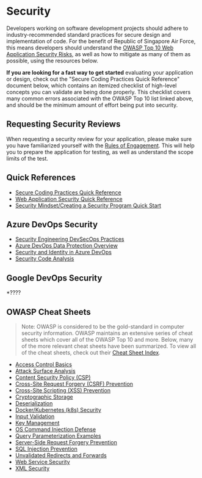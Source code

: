 # Security

Developers working on software development projects should adhere to industry-recommended standard practices for secure design and implementation of code. For the benefit of Republic of Singapore Air Force, this means developers should understand the [OWASP Top 10 Web Application Security Risks](https://owasp.org/www-project-top-ten/), as well as how to mitigate as many of them as possible, using the resources below.

**If you are looking for a fast way to get started** evaluating your application or design, check out the "Secure Coding Practices Quick Reference" document below, which contains an itemized checklist of high-level concepts you can validate are being done properly. This checklist covers many common errors associated with the OWASP Top 10 list linked above, and should be the minimum amount of effort being put into security.

## Requesting Security Reviews

When requesting a security review for your application, please make sure you have familiarized yourself with the [Rules of Engagement](rules-of-engagement.md). This will help you to prepare the application for testing, as well as understand the scope limits of the test.

## Quick References

* [Secure Coding Practices Quick Reference](https://owasp.org/www-pdf-archive/OWASP_SCP_Quick_Reference_Guide_v2.pdf)
* [Web Application Security Quick Reference](https://owasp.org/www-pdf-archive//OWASP_Web_Application_Security_Quick_Reference_Guide_0.3.pdf)
* [Security Mindset/Creating a Security Program Quick Start](https://github.com/OWASP/Quick-Start-Guide/blob/master/OWASP%20Quick%20Start%20Guide.pdf?raw=true)

## Azure DevOps Security

* [Security Engineering DevSecOps Practices](https://www.microsoft.com/en-us/securityengineering/devsecops)
* [Azure DevOps Data Protection Overview](https://docs.microsoft.com/en-us/azure/devops/organizations/security/data-protection?view=azure-devops)
* [Security and Identity in Azure DevOps](https://docs.microsoft.com/en-us/azure/devops/organizations/security/about-security-identity?view=azure-devops)
* [Security Code Analysis](https://secdevtools.azurewebsites.net/)

## Google DevOps Security

*????

## OWASP Cheat Sheets

> Note: OWASP is considered to be the gold-standard in computer security information. OWASP maintains an extensive series of cheat sheets which cover all of the OWASP Top 10 and more. Below, many of the more relevant cheat sheets have been summarized. To view all of the cheat sheets, check out their [Cheat Sheet Index](https://github.com/OWASP/CheatSheetSeries/blob/master/Index.md).

* [Access Control Basics](https://github.com/OWASP/CheatSheetSeries/blob/master/cheatsheets/Access_Control_Cheat_Sheet.md)
* [Attack Surface Analysis](https://github.com/OWASP/CheatSheetSeries/blob/master/cheatsheets/Attack_Surface_Analysis_Cheat_Sheet.md)
* [Content Security Policy (CSP)](https://github.com/OWASP/CheatSheetSeries/blob/master/cheatsheets/Content_Security_Policy_Cheat_Sheet.md)
* [Cross-Site Request Forgery (CSRF) Prevention](https://github.com/OWASP/CheatSheetSeries/blob/master/cheatsheets/Cross-Site_Request_Forgery_Prevention_Cheat_Sheet.md)
* [Cross-Site Scripting (XSS) Prevention](https://github.com/OWASP/CheatSheetSeries/blob/master/cheatsheets/Cross_Site_Scripting_Prevention_Cheat_Sheet.md)
* [Cryptographic Storage](https://github.com/OWASP/CheatSheetSeries/blob/master/cheatsheets/Cryptographic_Storage_Cheat_Sheet.md)
* [Deserialization](https://github.com/OWASP/CheatSheetSeries/blob/master/cheatsheets/Deserialization_Cheat_Sheet.md)
* [Docker/Kubernetes (k8s) Security](https://github.com/OWASP/CheatSheetSeries/blob/master/cheatsheets/Docker_Security_Cheat_Sheet.md)
* [Input Validation](https://github.com/OWASP/CheatSheetSeries/blob/master/cheatsheets/Input_Validation_Cheat_Sheet.md)
* [Key Management](https://github.com/OWASP/CheatSheetSeries/blob/master/cheatsheets/Key_Management_Cheat_Sheet.md)
* [OS Command Injection Defense](https://github.com/OWASP/CheatSheetSeries/blob/master/cheatsheets/OS_Command_Injection_Defense_Cheat_Sheet.md)
* [Query Parameterization Examples](https://github.com/OWASP/CheatSheetSeries/blob/master/cheatsheets/Query_Parameterization_Cheat_Sheet.md)
* [Server-Side Request Forgery Prevention](https://github.com/OWASP/CheatSheetSeries/blob/master/cheatsheets/Server_Side_Request_Forgery_Prevention_Cheat_Sheet.md)
* [SQL Injection Prevention](https://github.com/OWASP/CheatSheetSeries/blob/master/cheatsheets/SQL_Injection_Prevention_Cheat_Sheet.md)
* [Unvalidated Redirects and Forwards](https://github.com/OWASP/CheatSheetSeries/blob/master/cheatsheets/Unvalidated_Redirects_and_Forwards_Cheat_Sheet.md)
* [Web Service Security](https://github.com/OWASP/CheatSheetSeries/blob/master/cheatsheets/Web_Service_Security_Cheat_Sheet.md)
* [XML Security](https://github.com/OWASP/CheatSheetSeries/blob/master/cheatsheets/XML_Security_Cheat_Sheet.md)
